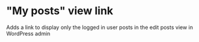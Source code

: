 "My posts" view link
===================

Adds a link to display only the logged in user posts in the edit posts view in WordPress admin
